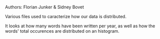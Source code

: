 Authors: Florian Junker & Sidney Bovet

Various files used to caracterize how our data is distributed.

It looks at how many words have been written per year, as well as how the words' total occurences are distributed on an histogram.
